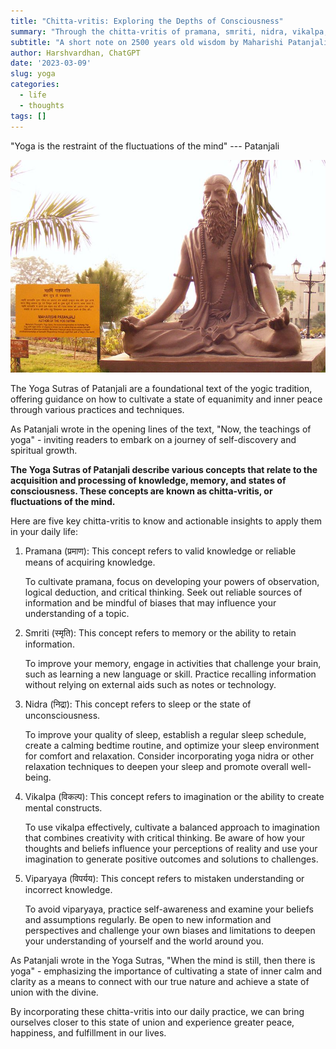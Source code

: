 ```yaml
---
title: "Chitta-vritis: Exploring the Depths of Consciousness"
summary: "Through the chitta-vritis of pramana, smriti, nidra, vikalpa, and viparyaya, Patanjali offers insights into the workings of the mind and how we can cultivate greater awareness and understanding of our own mental processes."
subtitle: "A short note on 2500 years old wisdom by Maharishi Patanjali on how to transform your mind and elevate your consciousness."
author: Harshvardhan, ChatGPT
date: '2023-03-09'
slug: yoga
categories:
  - life
  - thoughts
tags: []
---
```


"Yoga is the restraint of the fluctuations of the mind" --- Patanjali

![](featured.jpg)

The Yoga Sutras of Patanjali are a foundational text of the yogic tradition, offering guidance on how to cultivate a state of equanimity and inner peace through various practices and techniques.

As Patanjali wrote in the opening lines of the text, "Now, the teachings of yoga" - inviting readers to embark on a journey of self-discovery and spiritual growth.

**The Yoga Sutras of Patanjali describe various concepts that relate to the acquisition and processing of knowledge, memory, and states of consciousness. These concepts are known as chitta-vritis, or fluctuations of the mind.**

Here are five key chitta-vritis to know and actionable insights to apply them in your daily life:

1.  Pramana (प्रमाण): This concept refers to valid knowledge or reliable means of acquiring knowledge.

    To cultivate pramana, focus on developing your powers of observation, logical deduction, and critical thinking. Seek out reliable sources of information and be mindful of biases that may influence your understanding of a topic.

2.  Smriti (स्मृति): This concept refers to memory or the ability to retain information.

    To improve your memory, engage in activities that challenge your brain, such as learning a new language or skill. Practice recalling information without relying on external aids such as notes or technology.

3.  Nidra (निद्रा): This concept refers to sleep or the state of unconsciousness.

    To improve your quality of sleep, establish a regular sleep schedule, create a calming bedtime routine, and optimize your sleep environment for comfort and relaxation. Consider incorporating yoga nidra or other relaxation techniques to deepen your sleep and promote overall well-being.

4.  Vikalpa (विकल्प): This concept refers to imagination or the ability to create mental constructs.

    To use vikalpa effectively, cultivate a balanced approach to imagination that combines creativity with critical thinking. Be aware of how your thoughts and beliefs influence your perceptions of reality and use your imagination to generate positive outcomes and solutions to challenges.

5.  Viparyaya (विपर्यय): This concept refers to mistaken understanding or incorrect knowledge.

    To avoid viparyaya, practice self-awareness and examine your beliefs and assumptions regularly. Be open to new information and perspectives and challenge your own biases and limitations to deepen your understanding of yourself and the world around you.

As Patanjali wrote in the Yoga Sutras, "When the mind is still, then there is yoga" - emphasizing the importance of cultivating a state of inner calm and clarity as a means to connect with our true nature and achieve a state of union with the divine.

By incorporating these chitta-vritis into our daily practice, we can bring ourselves closer to this state of union and experience greater peace, happiness, and fulfillment in our lives.
